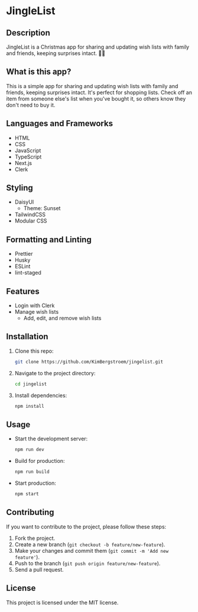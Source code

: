 # JingleList

## Description

JingleList is a Christmas app for sharing and updating wish lists with family and friends, keeping surprises intact. 🎄✨

## What is this app?

This is a simple app for sharing and updating wish lists with family and friends, keeping surprises intact. It's perfect for shopping lists. Check off an item from someone else's list when you've bought it, so others know they don't need to buy it.

## Languages and Frameworks

- HTML
- CSS
- JavaScript
- TypeScript
- Next.js
- Clerk

## Styling

- DaisyUI
  - Theme: Sunset
- TailwindCSS
- Modular CSS

## Formatting and Linting

- Prettier
- Husky
- ESLint
- lint-staged

## Features

- Login with Clerk
- Manage wish lists
  - Add, edit, and remove wish lists

## Installation

1. Clone this repo:
   ```bash
   git clone https://github.com/KimBergstroem/jingelist.git
   ```
2. Navigate to the project directory:
   ```bash
   cd jingelist
   ```
3. Install dependencies:
   ```bash
   npm install
   ```

## Usage

- Start the development server:
  ```bash
  npm run dev
  ```
- Build for production:
  ```bash
  npm run build
  ```
- Start production:
  ```bash
  npm start
  ```

## Contributing

If you want to contribute to the project, please follow these steps:

1. Fork the project.
2. Create a new branch (`git checkout -b feature/new-feature`).
3. Make your changes and commit them (`git commit -m 'Add new feature'`).
4. Push to the branch (`git push origin feature/new-feature`).
5. Send a pull request.

## License

This project is licensed under the MIT license.
